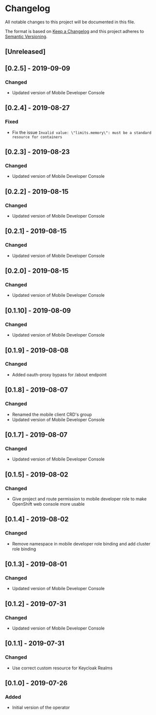 # Changelog

All notable changes to this project will be documented in this file.

The format is based on [Keep a Changelog](http://keepachangelog.com/en/1.0.0/)
and this project adheres to [Semantic Versioning](http://semver.org/spec/v2.0.0.html).

## [Unreleased]

## [0.2.5] - 2019-09-09

### Changed

- Updated version of Mobile Developer Console

## [0.2.4] - 2019-08-27

### Fixed

- Fix the issue `Invalid value: \"limits.memory\": must be a standard resource for containers`

## [0.2.3] - 2019-08-23

### Changed

- Updated version of Mobile Developer Console

## [0.2.2] - 2019-08-15

### Changed

- Updated version of Mobile Developer Console

## [0.2.1] - 2019-08-15

### Changed

- Updated version of Mobile Developer Console

## [0.2.0] - 2019-08-15

### Changed

- Updated version of Mobile Developer Console

## [0.1.10] - 2019-08-09

### Changed

- Updated version of Mobile Developer Console

## [0.1.9] - 2019-08-08

### Changed

- Added oauth-proxy bypass for /about endpoint

## [0.1.8] - 2019-08-07

### Changed

- Renamed the mobile client CRD's group
- Updated version of Mobile Developer Console

## [0.1.7] - 2019-08-07

### Changed

- Updated version of Mobile Developer Console

## [0.1.5] - 2019-08-02

### Changed

- Give project and route permission to mobile developer role to make OpenShift web console more usable

## [0.1.4] - 2019-08-02

### Changed

- Remove namespace in mobile developer role binding and add cluster role binding

## [0.1.3] - 2019-08-01

### Changed

- Updated version of Mobile Developer Console

## [0.1.2] - 2019-07-31

### Changed

- Updated version of Mobile Developer Console

## [0.1.1] - 2019-07-31

### Changed

- Use correct custom resource for Keycloak Realms

## [0.1.0] - 2019-07-26

### Added

- Initial version of the operator
